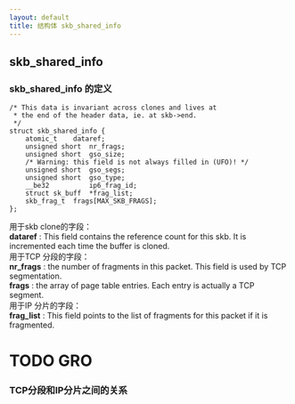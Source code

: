```yaml
---
layout: default
title: 结构体 skb_shared_info  
---
```

## skb_shared_info 

### skb_shared_info 的定义
```
/* This data is invariant across clones and lives at
 * the end of the header data, ie. at skb->end.
 */
struct skb_shared_info {
    atomic_t    dataref;
    unsigned short  nr_frags;
    unsigned short  gso_size;
    /* Warning: this field is not always filled in (UFO)! */
    unsigned short  gso_segs;
    unsigned short  gso_type;
    __be32          ip6_frag_id;
    struct sk_buff  *frag_list;
    skb_frag_t  frags[MAX_SKB_FRAGS];
};
```
用于skb clone的字段：   
**dataref** : This field contains the reference count for this skb. It is incremented each time the buffer is cloned.   
用于TCP 分段的字段：   
**nr_frags** : the number of fragments in this packet. This field is used by TCP segmentation.   
**frags** : the array of page table entries. Each entry is actually a TCP segment.   
用于IP 分片的字段：   
**frag_list** : This field points to the list of fragments for this packet if it is fragmented.      
# TODO GRO   


### TCP分段和IP分片之间的关系
 


